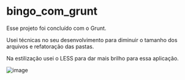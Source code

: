 # bingo_com_grunt

Esse projeto foi concluído com o Grunt.

Usei técnicas no seu desenvolvimento para diminuir o tamanho dos arquivos e refatoração das pastas.

Na estilização usei o LESS para dar mais brilho para essa aplicação.

![image](https://user-images.githubusercontent.com/96832925/217680341-bbb4f03b-c193-488c-8400-4c8d38aac911.png)
